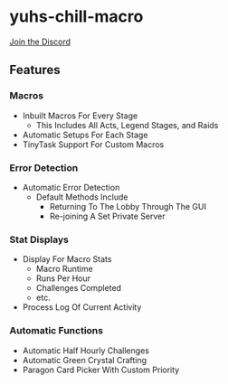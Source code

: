 # yuhs-chill-macro

[Join the Discord](https://discord.gg/aZZVgMrXCS)

## Features

### Macros
- Inbuilt Macros For Every Stage
	- This Includes All Acts, Legend Stages, and Raids
- Automatic Setups For Each Stage
- TinyTask Support For Custom Macros

### Error Detection
- Automatic Error Detection
	- Default Methods Include 
		- Returning To The Lobby Through The GUI
		- Re-joining A Set Private Server

### Stat Displays
- Display For Macro Stats
	- Macro Runtime
	- Runs Per Hour
	- Challenges Completed
	- etc.
- Process Log Of Current Activity

### Automatic Functions
- Automatic Half Hourly Challenges
- Automatic Green Crystal Crafting
- Paragon Card Picker With Custom Priority



